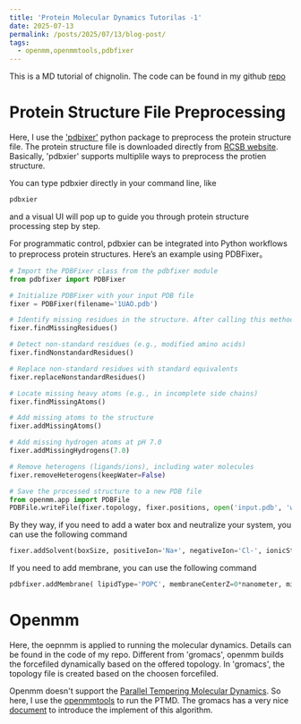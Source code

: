 ```yaml
---
title: 'Protein Molecular Dynamics Tutorilas -1'
date: 2025-07-13
permalink: /posts/2025/07/13/blog-post/
tags:
  - openmm,openmmtools,pdbfixer
---
```

This is a MD tutorial of chignolin. The code can be found in my github [repo](https://github.com/phyzyw/openmm-chignolin)

#  Protein Structure File Preprocessing

Here, I use the ['pdbixer'](https://github.com/openmm/pdbfixer) python package to preprocess the protein structure file. The protein structure file is downloaded directly from [RCSB website](https://www.rcsb.org/). Basically, 'pdbxier' supports multiplile ways to preprocess the protien structure.

You can type pdbxier directly in your command line, like
```bash
pdbxier
```
and a visual UI will pop up to guide you through protein structure processing step by step.

For programmatic control, pdbxier can be integrated into Python workflows to preprocess protein structures. Here’s an example using PDBFixer。
```python
# Import the PDBFixer class from the pdbfixer module
from pdbfixer import PDBFixer  

# Initialize PDBFixer with your input PDB file
fixer = PDBFixer(filename='1UAO.pdb')  

# Identify missing residues in the structure. After calling this method, the missing residue information will be stored in fixer.missingResidues
fixer.findMissingResidues()  

# Detect non-standard residues (e.g., modified amino acids)
fixer.findNonstandardResidues()  

# Replace non-standard residues with standard equivalents
fixer.replaceNonstandardResidues()  

# Locate missing heavy atoms (e.g., in incomplete side chains)
fixer.findMissingAtoms()  

# Add missing atoms to the structure
fixer.addMissingAtoms()  

# Add missing hydrogen atoms at pH 7.0
fixer.addMissingHydrogens(7.0)  

# Remove heterogens (ligands/ions), including water molecules
fixer.removeHeterogens(keepWater=False)  

# Save the processed structure to a new PDB file
from openmm.app import PDBFile
PDBFile.writeFile(fixer.topology, fixer.positions, open('input.pdb', 'w'))
```

By they way, if you need to add a water box and neutralize your system, you can use the following command 
```python
fixer.addSolvent(boxSize, positiveIon='Na+', negativeIon='Cl-', ionicStrength=0*molar)
```
If you need to add membrane, you can use the following command 
```python
pdbfixer.addMembrane( lipidType='POPC', membraneCenterZ=0*nanometer, minimumPadding=1*nanometer, positiveIon='Na+', negativeIon='Cl-', ionicStrength=0*molar)
```

# Openmm 
Here, the oepnmm is applied to running the molecular dynamics. Details can be found in the code of my repo. Different from 'gromacs', openmm builds the forcefiled dynamically based on the offered topology. In 'gromacs', the topology file is created based on the choosen forcefiled. 

Openmm doesn't support the [Parallel Tempering Molecular Dynamics](https://arxiv.org/abs/physics/0508111). So here, I use the [openmmtools](https://openmmtools.readthedocs.io/en/stable/index.html) to run the PTMD. The gromacs has a very nice [document](https://manual.gromacs.org/documentation/2019/reference-manual/algorithms/replica-exchange.html) to introduce the implement of this algorithm.



